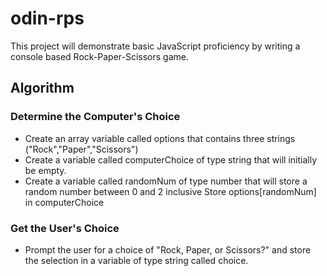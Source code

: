 # odin-rps
This project will demonstrate basic JavaScript proficiency by writing a console based Rock-Paper-Scissors game.

## Algorithm
### Determine the Computer's Choice
- Create an array variable called options that contains three strings ("Rock","Paper","Scissors")
- Create a variable called computerChoice of type string that will initially be empty.
- Create a variable called randomNum of type number that will store a random number between 0 and 2 inclusive
Store options[randomNum] in computerChoice

### Get the User's Choice
- Prompt the user for a choice of "Rock, Paper, or Scissors?" and store the selection in a variable of type string called choice.